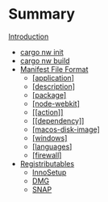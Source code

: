 # Summary
[Introduction](./introduction.md)
- [cargo nw init](./init.md)
- [cargo nw build](./build.md)
- [Manifest File Format](./manifest.md)
    - [[application]](./manifest/application.md)
    - [[description]](./manifest/description.md)
    - [[package]](./manifest/package.md)
    - [[node-webkit]](./manifest/node-webkit.md)
    - [[[action]]](./manifest/action.md)
    - [[[dependency]]](./manifest/dependency.md)
    - [[macos-disk-image]](./manifest/macos-disk-image.md)
    - [[windows]](./manifest/windows.md)
    - [[languages]](./manifest/languages.md)
    - [[firewall]](./manifest/firewall.md)
- [Registributables](./redist.md)
    - [InnoSetup](./redist/innosetup.md)
    - [DMG](./redist/DMG.md)
    - [SNAP](./redist/snap.md)
 